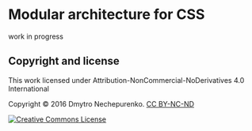 # Modular architecture for CSS

work in progress

## Copyright and license

This work licensed under Attribution-NonCommercial-NoDerivatives 4.0 International

Copyright © 2016 Dmytro Nechepurenko. [CC BY-NC-ND](http://creativecommons.org/licenses/by-nc-nd/4.0/)

<a rel="license" href="http://creativecommons.org/licenses/by-nc-nd/4.0/"><img alt="Creative Commons License" style="border-width:0" src="https://i.creativecommons.org/l/by-nc-nd/4.0/88x31.png" /></a><br />

